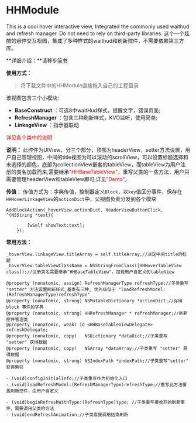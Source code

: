 # HHModule
This is a cool hover interactive view, Integrated the commonly used waithud and refresh manager. Do not need to rely on third-party libraries.
这个一个炫酷的悬停交互视图，集成了多种样式的waithud和刷新控件，不需要依赖第三方库。


**详细介绍：**请移步[简书](http://www.jianshu.com/p/c4cf00d9c45b)

**使用方式：**
>将下载文件中的HHModule直接拖入自己的工程目录

该视图包含三个小模块:

- **BaseConstruct** ：可选8中waitHud样式，提醒文字，错误页面;
- **RefreshManager** ：包含三种刷新样式，KVO监听，使用简单;
- **LinkageView** ：指示器联动

<font color=#FF0000>详见各个类中的说明</font>

**说明：**
此控件为UIView，分三个部分，顶部为headerView，setter方法设置，用户自己管理视图，中间的title视图为可以滚动的scrollView，可以设置标题选择和未选择的颜色，底部为collectionView嵌套的tableView，而tableView为用户注册的类名加载而来,需要继承<font color=#FF0000>"HHBaseTableView"</font>，重写父类的一些方法，用户只需要管理headerView和tableView即可,详见<font color=#FF0000>"Demo"</font>,.

**传值：**
传值方式为：字典传值，控制器定义`Block`，以`key`值区分事件，保存在`HHHoverLinkageView`的`actionDict`中，父视图负责分发到各个模块
```objc
AddBlockAction(_hoverView.actionDict, HeaderViewButtonClick, ^(NSString *text){
        
        [wSelf showText:text];
    });
```

**常用方法：**
```objc
_hoverView.linkageView.titleArray = self.titleArray;//决定中间title的标题
_hoverView.tableViewClassName = NSStringFromClass([HHHoverTableView class]);//注册类名需要继承"HHBaseTableView"，加载用户自定义的tableView
```
```objc
@property (nonatomic, assign) RefreshManagerType refreshType;//子类重写 "setter" 方法设置刷新样式,基类有三种, 优先级低于 "loadRefreshModel:(RefreshManagerType)refreshType"
@property (nonatomic, strong) NSMutableDictionary *actionDict;//存储 block 事件的字典
@property (nonatomic, strong) HHRefreshManager * refreshManager;//刷新控件管理类
@property (nonatomic, weak) id <HHBaseTableViewDelegate> refreshDelegate;
@property (nonatomic, copy)   NSDictionary *dataDict;//子类重写 "setter" 获得数据
@property (nonatomic, copy)   NSArray *dataArray;//子类重写 "setter" 获得数据
@property (nonatomic, strong) NSIndexPath *indexPath;//子类重写"setter" 获得索引

- (void)configInitialInfo;//子类重写作为初始化入口
- (void)loadRefreshModel:(RefreshManagerType)refreshType;//重写此方法覆盖刷新控件，由用户自定义

- (void)beginRefreshWithType:(RefreshType)type; //子类重写接收开始刷新事件，需要调用父类的方法
- (void)endRefreshAnimation;//子类直接调用结束刷新
```



